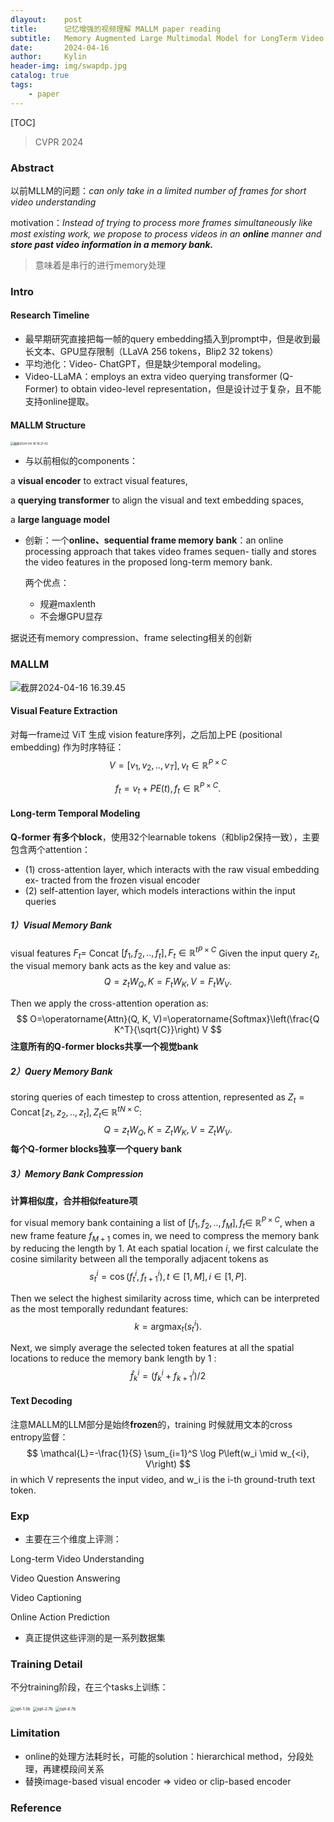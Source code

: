 ```yaml
---
dlayout:    post
title:      记忆增强的视频理解 MALLM paper reading
subtitle:   Memory Augmented Large Multimodal Model for LongTerm Video Understanding
date:       2024-04-16
author:     Kylin
header-img: img/swapdp.jpg
catalog: true
tags:
    - paper
---
```




[TOC]

> CVPR 2024

### Abstract

以前MLLM的问题：*can only take in a limited number of frames for short video understanding*

motivation：*Instead of trying to process more frames simultaneously like most existing work, we propose to process videos in an **online** manner and **store past video information in a memory bank.***  

> 意味着是串行的进行memory处理



### Intro

#### Research Timeline

- 最早期研究直接把每一帧的query embedding插入到prompt中，但是收到最长文本、GPU显存限制（LLaVA 256 tokens，Blip2 32 tokens）
- 平均池化：Video- ChatGPT，但是缺少temporal modeling。
- Video-LLaMA：employs an extra video querying transformer (Q-Former) to obtain video-level representation，但是设计过于复杂，且不能支持online提取。

#### MALLM Structure

<img src="http://kylinhub.oss-cn-shanghai.aliyuncs.com/uPic/%E6%88%AA%E5%B1%8F2024-04-16%2016.21.42.png" alt="截屏2024-04-16 16.21.42" style="zoom:33%;" />

- 与以前相似的components：

a **visual encoder** to extract visual features, 

a **querying transformer** to align the visual and text embedding spaces, 

a **large language model**

- 创新：一个**online、sequential frame memory bank**：an online processing approach that takes video frames sequen- tially and stores the video features in the proposed long-term memory bank.

  两个优点：

  - 规避maxlenth
  - 不会爆GPU显存

据说还有memory compression、frame selecting相关的创新



### MALLM

![截屏2024-04-16 16.39.45](http://kylinhub.oss-cn-shanghai.aliyuncs.com/uPic/%E6%88%AA%E5%B1%8F2024-04-16%2016.39.45.png)

#### Visual Feature Extraction

对每一frame过 ViT 生成 vision feature序列，之后加上PE (positional embedding) 作为时序特征：
$$
V=\left[v_1, v_2, . ., v_T\right], v_t \in \mathbb{R}^{P \times C}
$$

$$
f_t=v_t+P E(t), f_t \in \mathbb{R}^{P \times C} .
$$

#### Long-term Temporal Modeling

**Q-former 有多个block**，使用32个learnable tokens（和blip2保持一致），主要包含两个attention：

- (1) cross-attention layer, which interacts with the raw visual embedding ex- tracted from the frozen visual encoder
- (2) self-attention layer, which models interactions within the input queries

##### 1）Visual Memory Bank

visual features $F_t=$ Concat $\left[f_1, f_2, . ., f_t\right], F_t \in \mathbb{R}^{t P \times C}$ Given the input query $z_t$, the visual memory bank acts as the key and value as:
$$
Q=z_t W_Q, K=F_t W_K, V=F_t W_V .
$$

Then we apply the cross-attention operation as:
$$
O=\operatorname{Attn}(Q, K, V)=\operatorname{Softmax}\left(\frac{Q K^T}{\sqrt{C}}\right) V
$$
**注意所有的Q-former blocks共享一个视觉bank**



##### 2）Query Memory Bank

storing queries of each timestep to cross attention, represented as $Z_t=\operatorname{Concat}\left[z_1, z_2, . ., z_t\right], Z_t \in$ $\mathbb{R}^{t N \times C}$:
$$
Q=z_t W_Q, K=Z_t W_K, V=Z_t W_V .
$$
**每个Q-former blocks独享一个query bank**



##### 3）Memory Bank Compression

**计算相似度，合并相似feature项**

for visual memory bank containing a list of $\left[f_1, f_2, . ., f_M\right], f_t \in$ $\mathbb{R}^{P \times C}$, when a new frame feature $f_{M+1}$ comes in, we need to compress the memory bank by reducing the length by 1. At each spatial location $i$, we first calculate the cosine similarity between all the temporally adjacent tokens as
$$
s_t^i=\cos \left(f_t^i, f_{t+1}^i\right), t \in[1, M], i \in[1, P] .
$$

Then we select the highest similarity across time, which can be interpreted as the most temporally redundant features:
$$
k=\operatorname{argmax}_t\left(s_t^i\right) .
$$

Next, we simply average the selected token features at all the spatial locations to reduce the memory bank length by 1 :
$$
\hat{f}_k^i=\left(f_k^i+f_{k+1}^i\right) / 2
$$


#### Text Decoding

注意MALLM的LLM部分是始终**frozen**的，training 时候就用文本的cross entropy监督：
$$
\mathcal{L}=-\frac{1}{S} \sum_{i=1}^S \log P\left(w_i \mid w_{<i}, V\right)
$$
in which V represents the input video, and w_i is the i-th ground-truth text token.

### Exp

- 主要在三个维度上评测：

Long-term Video Understanding

Video Question Answering

Video Captioning

Online Action Prediction

- 真正提供这些评测的是一系列数据集



### Training Detail

不分training阶段，在三个tasks上训练：

<div>
  <img src="http://kylinhub.oss-cn-shanghai.aliyuncs.com/uPic/%E6%88%AA%E5%B1%8F2024-04-16%2016.59.43.png" alt="opt-1.3b" style="zoom:45%;" />
  <img src="http://kylinhub.oss-cn-shanghai.aliyuncs.com/uPic/%E6%88%AA%E5%B1%8F2024-04-16%2016.59.49.png" alt="opt-2.7b" style="zoom:45%;" />
  <img src="http://kylinhub.oss-cn-shanghai.aliyuncs.com/uPic/%E6%88%AA%E5%B1%8F2024-04-16%2016.59.43.png" alt="opt-6.7b" style="zoom:45%;" />
</div>



### Limitation

- online的处理方法耗时长，可能的solution：hierarchical method，分段处理，再建模段间关系
- 替换image-based visual encoder => video or clip-based encoder



### Reference

[^1]: MA-LMM: Memory-Augmented Large Multimodal Model for Long-Term Video Understanding. https://arxiv.org/pdf/2404.05726.pdf











